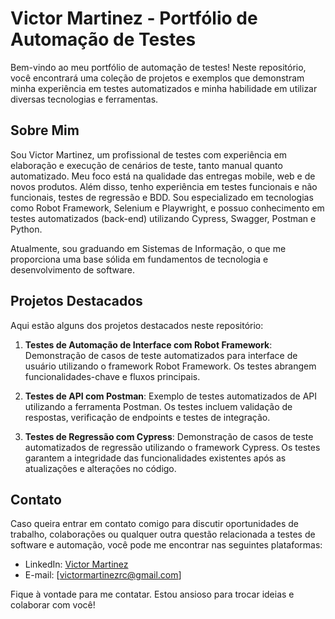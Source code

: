 # Victor Martinez - Portfólio de Automação de Testes

Bem-vindo ao meu portfólio de automação de testes! Neste repositório, você encontrará uma coleção de projetos e exemplos que demonstram minha experiência em testes automatizados e minha habilidade em utilizar diversas tecnologias e ferramentas.

## Sobre Mim

Sou Victor Martinez, um profissional de testes com experiência em elaboração e execução de cenários de teste, tanto manual quanto automatizado. Meu foco está na qualidade das entregas mobile, web e de novos produtos. Além disso, tenho experiência em testes funcionais e não funcionais, testes de regressão e BDD. Sou especializado em tecnologias como Robot Framework, Selenium e Playwright, e possuo conhecimento em testes automatizados (back-end) utilizando Cypress, Swagger, Postman e Python.

Atualmente, sou graduando em Sistemas de Informação, o que me proporciona uma base sólida em fundamentos de tecnologia e desenvolvimento de software.

## Projetos Destacados

Aqui estão alguns dos projetos destacados neste repositório:

1. **Testes de Automação de Interface com Robot Framework**: Demonstração de casos de teste automatizados para interface de usuário utilizando o framework Robot Framework. Os testes abrangem funcionalidades-chave e fluxos principais.

2. **Testes de API com Postman**: Exemplo de testes automatizados de API utilizando a ferramenta Postman. Os testes incluem validação de respostas, verificação de endpoints e testes de integração.

3. **Testes de Regressão com Cypress**: Demonstração de casos de teste automatizados de regressão utilizando o framework Cypress. Os testes garantem a integridade das funcionalidades existentes após as atualizações e alterações no código.

## Contato
Caso queira entrar em contato comigo para discutir oportunidades de trabalho, colaborações ou qualquer outra questão relacionada a testes de software e automação, você pode me encontrar nas seguintes plataformas:

- LinkedIn: [Victor Martinez](https://www.linkedin.com/in/victorleafar/)
- E-mail: [victormartinezrc@gmail.com]

Fique à vontade para me contatar. Estou ansioso para trocar ideias e colaborar com você!

